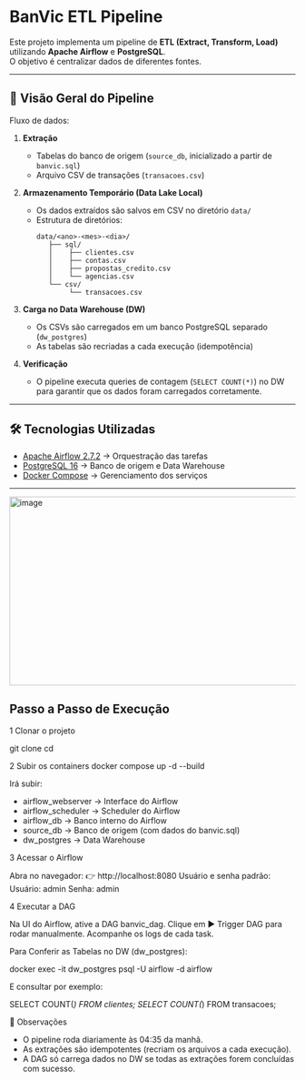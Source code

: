 # BanVic ETL Pipeline

Este projeto implementa um pipeline de **ETL (Extract, Transform, Load)** utilizando **Apache Airflow** e **PostgreSQL**.  
O objetivo é centralizar dados de diferentes fontes.

---

## 🚀 Visão Geral do Pipeline

Fluxo de dados:

1. **Extração**  
   - Tabelas do banco de origem (`source_db`, inicializado a partir de `banvic.sql`)  
   - Arquivo CSV de transações (`transacoes.csv`)  

2. **Armazenamento Temporário (Data Lake Local)**  
   - Os dados extraídos são salvos em CSV no diretório `data/`  
   - Estrutura de diretórios:  
     ```
     data/<ano>-<mes>-<dia>/
        ├── sql/
        │    ├── clientes.csv
        │    ├── contas.csv
        │    ├── propostas_credito.csv
        │    └── agencias.csv
        └── csv/
             └── transacoes.csv
     ```

3. **Carga no Data Warehouse (DW)**  
   - Os CSVs são carregados em um banco PostgreSQL separado (`dw_postgres`)  
   - As tabelas são recriadas a cada execução (idempotência)  

4. **Verificação**  
   - O pipeline executa queries de contagem (`SELECT COUNT(*)`) no DW para garantir que os dados foram carregados corretamente.  

---

## 🛠️ Tecnologias Utilizadas

- [Apache Airflow 2.7.2](https://airflow.apache.org/) → Orquestração das tarefas  
- [PostgreSQL 16](https://www.postgresql.org/) → Banco de origem e Data Warehouse  
- [Docker Compose](https://docs.docker.com/compose/) → Gerenciamento dos serviços  

---

<img width="740" height="332" alt="image" src="https://github.com/user-attachments/assets/b7d67ea4-9ca4-4cff-83ca-d56176ef0f37" />



## Passo a Passo de Execução

1 Clonar o projeto

  git clone <url-do-repositorio>
  cd <nome-do-projeto>

2 Subir os containers
  docker compose up -d --build

  Irá subir:
  * airflow_webserver → Interface do Airflow
  * airflow_scheduler → Scheduler do Airflow
  * airflow_db → Banco interno do Airflow
  * source_db → Banco de origem (com dados do banvic.sql)
  * dw_postgres → Data Warehouse

3 Acessar o Airflow

Abra no navegador:
👉 http://localhost:8080
Usuário e senha padrão:
  Usuário: admin
  Senha: admin

4 Executar a DAG

Na UI do Airflow, ative a DAG banvic_dag.
Clique em ▶ Trigger DAG para rodar manualmente.
Acompanhe os logs de cada task.

Para Conferir as Tabelas no DW (dw_postgres):

docker exec -it dw_postgres psql -U airflow -d airflow

E consultar por exemplo:

SELECT COUNT(*) FROM clientes;
SELECT COUNT(*) FROM transacoes;


📌 Observações

* O pipeline roda diariamente às 04:35 da manhã.
* As extrações são idempotentes (recriam os arquivos a cada execução).
* A DAG só carrega dados no DW se todas as extrações forem concluídas com sucesso.









